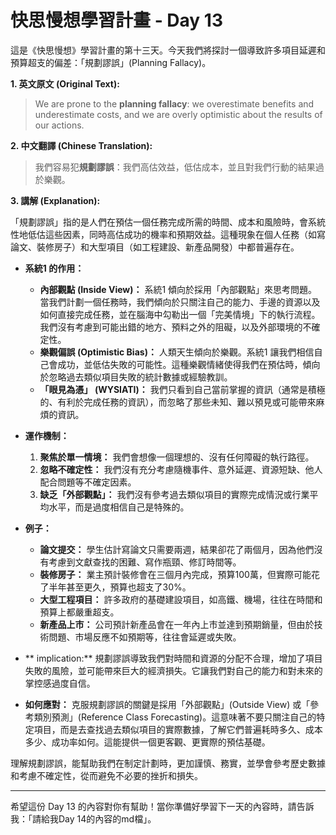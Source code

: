 # 快思慢想學習計畫 - Day 13

這是《快思慢想》學習計畫的第十三天。今天我們將探討一個導致許多項目延遲和預算超支的偏差：「規劃謬誤」(Planning Fallacy)。

**1. 英文原文 (Original Text):**

> We are prone to the **planning fallacy**: we overestimate benefits and underestimate costs, and we are overly optimistic about the results of our actions.

**2. 中文翻譯 (Chinese Translation):**

> 我們容易犯**規劃謬誤**：我們高估效益，低估成本，並且對我們行動的結果過於樂觀。

**3. 講解 (Explanation):**

「規劃謬誤」指的是人們在預估一個任務完成所需的時間、成本和風險時，會系統性地低估這些因素，同時高估成功的機率和預期效益。這種現象在個人任務（如寫論文、裝修房子）和大型項目（如工程建設、新產品開發）中都普遍存在。

*   **系統1 的作用：**
    *   **內部觀點 (Inside View)：** 系統1 傾向於採用「內部觀點」來思考問題。當我們計劃一個任務時，我們傾向於只關注自己的能力、手邊的資源以及如何直接完成任務，並在腦海中勾勒出一個「完美情境」下的執行流程。我們沒有考慮到可能出錯的地方、預料之外的阻礙，以及外部環境的不確定性。
    *   **樂觀偏誤 (Optimistic Bias)：** 人類天生傾向於樂觀。系統1 讓我們相信自己會成功，並低估失敗的可能性。這種樂觀情緒使得我們在預估時，傾向於忽略過去類似項目失敗的統計數據或經驗教訓。
    *   **「眼見為憑」 (WYSIATI)：** 我們只看到自己當前掌握的資訊（通常是積極的、有利於完成任務的資訊），而忽略了那些未知、難以預見或可能帶來麻煩的資訊。

*   **運作機制：**
    1.  **聚焦於單一情境：** 我們會想像一個理想的、沒有任何障礙的執行路徑。
    2.  **忽略不確定性：** 我們沒有充分考慮隨機事件、意外延遲、資源短缺、他人配合問題等不確定因素。
    3.  **缺乏「外部觀點」：** 我們沒有參考過去類似項目的實際完成情況或行業平均水平，而是過度相信自己是特殊的。

*   **例子：**
    *   **論文提交：** 學生估計寫論文只需要兩週，結果卻花了兩個月，因為他們沒有考慮到文獻查找的困難、寫作瓶頸、修訂時間等。
    *   **裝修房子：** 業主預計裝修會在三個月內完成，預算100萬，但實際可能花了半年甚至更久，預算也超支了30%。
    *   **大型工程項目：** 許多政府的基礎建設項目，如高鐵、機場，往往在時間和預算上都嚴重超支。
    *   **新產品上市：** 公司預計新產品會在一年內上市並達到預期銷量，但由於技術問題、市場反應不如預期等，往往會延遲或失敗。

*   ** implication:** 規劃謬誤導致我們對時間和資源的分配不合理，增加了項目失敗的風險，並可能帶來巨大的經濟損失。它讓我們對自己的能力和對未來的掌控感過度自信。

*   **如何應對：** 克服規劃謬誤的關鍵是採用「外部觀點」(Outside View) 或「參考類別預測」(Reference Class Forecasting)。這意味著不要只關注自己的特定項目，而是去查找過去類似項目的實際數據，了解它們普遍耗時多久、成本多少、成功率如何。這能提供一個更客觀、更實際的預估基礎。

理解規劃謬誤，能幫助我們在制定計劃時，更加謹慎、務實，並學會參考歷史數據和考慮不確定性，從而避免不必要的挫折和損失。

---

希望這份 Day 13 的內容對你有幫助！當你準備好學習下一天的內容時，請告訴我：「請給我Day 14的內容的md檔」。
